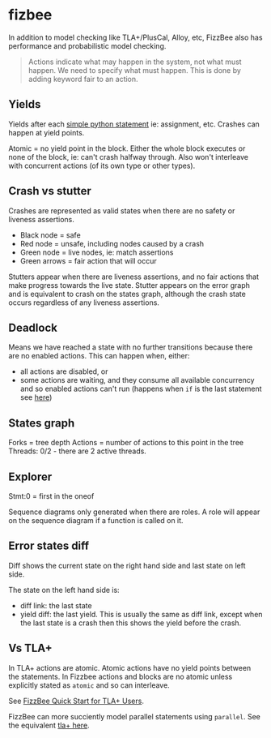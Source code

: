 # fizbee

In addition to model checking like TLA+/PlusCal, Alloy, etc, FizzBee also has performance and probabilistic model checking.

> Actions indicate what may happen in the system, not what must happen. We need to specify what must happen. This is done by adding keyword fair to an action.

## Yields

Yields after each [simple python statement](https://fizzbee.io/tutorials/guard-clause/#implementation-detail) ie: assignment, etc. Crashes can happen at yield points.

Atomic = no yield point in the block. Either the whole block executes or none of the block, ie: can't crash halfway through. Also won't interleave with concurrent actions (of its own type or other types).

## Crash vs stutter

Crashes are represented as valid states when there are no safety or liveness assertions.

- Black node = safe
- Red node = unsafe, including nodes caused by a crash
- Green node = live nodes, ie: match assertions
- Green arrows = fair action that will occur

Stutters appear when there are liveness assertions, and no fair actions that make progress towards the live state. Stutter appears on the error graph and is equivalent to crash on the states graph, although the crash state occurs regardless of any liveness assertions.

## Deadlock

Means we have reached a state with no further transitions because there are no enabled actions. This can happen when, either:

- all actions are disabled, or
- some actions are waiting, and they consume all available concurrency and so enabled actions can't run (happens when `if` is the last statement see [here](https://github.com/fizzbee-io/fizzbee/issues/109#issuecomment-2509387638))

## States graph

Forks = tree depth
Actions = number of actions to this point in the tree
Threads: 0/2 - there are 2 active threads.

## Explorer

Stmt:0 = first in the oneof

Sequence diagrams only generated when there are roles. A role will appear on the sequence diagram if a function is called on it.

## Error states diff

Diff shows the current state on the right hand side and last state on left side.

The state on the left hand side is:

- diff link: the last state
- yield diff: the last yield. This is usually the same as diff link, except when the last state is a crash then this shows the yield before the crash.

## Vs TLA+

In TLA+ actions are atomic. Atomic actions have no yield points between the statements. In Fizzbee actions and blocks are no atomic unless explicitly stated as `atomic` and so can interleave.

See [FizzBee Quick Start for TLA+ Users](https://github.com/fizzbee-io/fizzbee/blob/8ea290d56e9d3d35baf9b710cadfd64fd1bab30a/docs/fizzbee-quick-start-for-tlaplus-users.md).

FizzBee can more succiently model parallel statements using `parallel`. See the equivalent [tla+ here](https://github.com/fizzbee-io/fizzbee/blob/8ea290d56e9d3d35baf9b710cadfd64fd1bab30a/docs/language_design_for_review.md#parallel).
